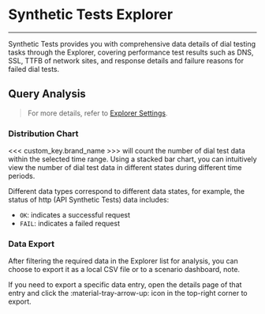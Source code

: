 # Synthetic Tests Explorer
---

Synthetic Tests provides you with comprehensive data details of dial testing tasks through the Explorer, covering performance test results such as DNS, SSL, TTFB of network sites, and response details and failure reasons for failed dial tests.


## Query Analysis

> For more details, refer to [Explorer Settings](../getting-started/function-details/explorer-search.md).

### Distribution Chart

<<< custom_key.brand_name >>> will count the number of dial test data within the selected time range. Using a stacked bar chart, you can intuitively view the number of dial test data in different states during different time periods.

Different data types correspond to different data states, for example, the status of http (API Synthetic Tests) data includes:

- `OK`: indicates a successful request  
- `FAIL`: indicates a failed request

### Data Export

After filtering the required data in the Explorer list for analysis, you can choose to export it as a local CSV file or to a scenario dashboard, note.

If you need to export a specific data entry, open the details page of that entry and click the :material-tray-arrow-up: icon in the top-right corner to export.